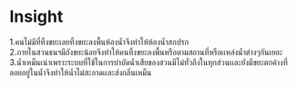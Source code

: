 
# Insight
1.คนไม่มีที่ทิ้งขยะเลยทิ้งขยะลงพื้นห้องน้ำจึงทำให้ห้องน้ำสกปรก <br>
2.ภายในสวนธนฯมีถังขยะน้อยจึงทำให้คนทิ้งขยะลงพื้นหรือตามสถานที่หรือเเหล่งน้ำต่างๆกันเยอะ <br>
3.น้ำเหม็นเน่าเพราะระบบที่ใช้ในการบำบัดน้ำเสียของสวนมีไม่ทั่วถึงในทุกส่วนเเละยังมีขยะตกค้างที่ลอยอยู่ในน้ำจึงทำให้น้ำไม่สะอาดเเละส่งกลิ่นเหม็น <br>
